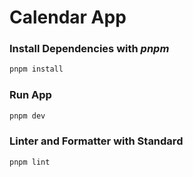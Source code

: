 # Calendar App

### Install Dependencies with ***pnpm***
```bash
pnpm install
```

### Run App
```bash
pnpm dev
```

### Linter and Formatter with **Standard**
```bash
pnpm lint
```
